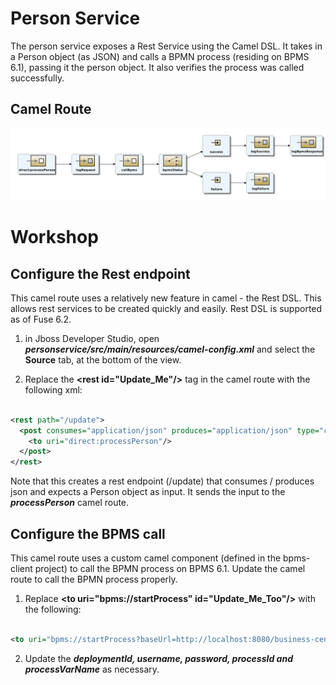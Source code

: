 # Person Service
The person service exposes a Rest Service using the Camel DSL. It takes in a Person object (as JSON) and calls a BPMN process (residing on BPMS 6.1), passing it the person object. It also verifies the process was called successfully.

## Camel Route
![Camel Route](images/camelroute.png)

# Workshop
## Configure the Rest endpoint
This camel route uses a relatively new feature in camel - the Rest DSL.  This allows rest services to be created quickly and easily.  Rest DSL is supported as of Fuse 6.2.

1. in Jboss Developer Studio, open ***personservice/src/main/resources/camel-config.xml*** and select the **Source** tab, at the bottom of the view.

2. Replace the **&lt;rest id="Update_Me"/&gt;** tag in the camel route with the following xml:

  ```xml

  <rest path="/update">
    <post consumes="application/json" produces="application/json" type="com.redhat.techday.datamodel.Person">
      <to uri="direct:processPerson"/>
    </post>
  </rest>

  ```

Note that this creates a rest endpoint (/update) that consumes / produces json and expects a Person object as input. It sends the input to the ***processPerson*** camel route.


## Configure the BPMS call
This camel route uses a custom camel component (defined in the bpms-client project) to call the BPMN process on BPMS 6.1. Update the camel route to call the BPMN process properly.

1. Replace **&lt;to uri="bpms://startProcess" id="Update_Me_Too"/&gt;** with the following:

```xml

<to uri="bpms://startProcess?baseUrl=http://localhost:8080/business-central/&amp;deploymentId=com.redhat.techday:project:1.0&amp;username=bpmsAdmin&amp;password=p@ssw0rd&amp;processId=project.PersonProcess&amp;processVarName=p_person" id="callBpms"/>

```

2. Update the ***deploymentId, username, password, processId and processVarName*** as necessary.
